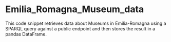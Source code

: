 # Emilia_Romagna_Museum_data
This code snippet retrieves data about Museums in Emilia-Romagna using a SPARQL query against a public endpoint and then stores the result in a pandas DataFrame.
